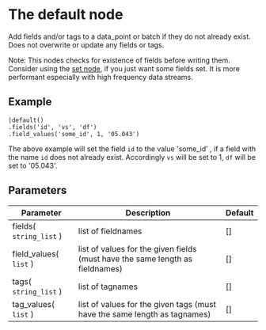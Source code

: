 The default node
=====================

Add fields and/or tags to a data_point or batch if they do not already exist.
Does not overwrite or update any fields or tags.

Note: 
This nodes checks for existence of fields before writing them. 
Consider using the [set node](set.md), if you just want some fields set.
It is more performant especially with high frequency data streams.

Example
-------
```dfs  
|default()
.fields('id', 'vs', 'df')
.field_values('some_id', 1, '05.043')
```

The above example will set the field `id` to the value 'some_id' , if a field with the name `id` does not already exist.
Accordingly `vs` will be set to 1, `df` will be set to '05.043'.


Parameters
----------

Parameter     | Description | Default 
--------------|-------------|--------- 
fields( `string_list` )| list of fieldnames | []
field_values( `list` )|list of values for the given fields (must have the same length as fieldnames)|[]
tags( `string_list` )| list of tagnames | []
tag_values( `list` )|list of values for the given tags (must have the same length as tagnames)|[]
